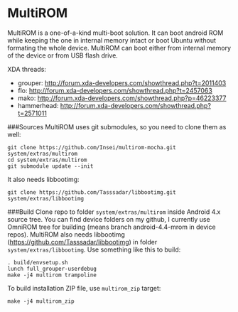 # MultiROM
MultiROM is a one-of-a-kind multi-boot solution. It can boot android ROM while
keeping the one in internal memory intact or boot Ubuntu without formating
the whole device. MultiROM can boot either from internal memory of the device
or from USB flash drive.

XDA threads:
* grouper: http://forum.xda-developers.com/showthread.php?t=2011403
* flo: http://forum.xda-developers.com/showthread.php?t=2457063
* mako: http://forum.xda-developers.com/showthread.php?p=46223377
* hammerhead: http://forum.xda-developers.com/showthread.php?t=2571011

###Sources
MultiROM uses git submodules, so you need to clone them as well:

    git clone https://github.com/Insei/multirom-mocha.git system/extras/multirom
    cd system/extras/multirom
    git submodule update --init

It also needs libbootimg:

    git clone https://github.com/Tasssadar/libbootimg.git system/extras/libbootimg

###Build
Clone repo to folder `system/extras/multirom` inside Android 4.x source tree.
You can find device folders on my github, I currently use OmniROM tree for
building (means branch android-4.4-mrom in device repos).
MultiROM also needs libbootimg (https://github.com/Tasssadar/libbootimg)
in folder `system/extras/libbootimg`. Use something like this to build:

    . build/envsetup.sh
    lunch full_grouper-userdebug
    make -j4 multirom trampoline

To build installation ZIP file, use `multirom_zip` target:

    make -j4 multirom_zip

